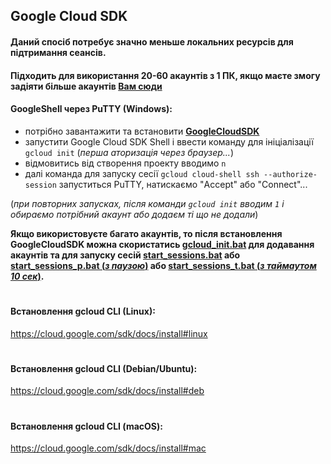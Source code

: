 ## Google Cloud SDK
#### Даний спосіб потребує значно меньше локальних ресурсів для підтримання сеансів. 
#### Підходить для використання 20-60 акаунтів з 1 ПК, якщо маєте змогу задіяти більше акаунтів [Вам сюди](https://github.com/Operation-Stop-russia/CYBER_HAIL#readme)
#### GoogleShell через PuTTY (Windows): 
- потрібно завантажити та встановити **[GoogleCloudSDK](https://dl.google.com/dl/cloudsdk/channels/rapid/GoogleCloudSDKInstaller.exe)**
- запустити Google Cloud SDK Shell і ввести команду для ініціалізації `gcloud init` (*перша аторизація через браузер...*)
- відмовитись від створення проекту вводимо `n`
- далі команда для запуску сесії `gcloud cloud-shell ssh --authorize-session`
запуститься PuTTY, натискаємо "Accept" або "Connect"...    
    
(*при повторних запусках, після команди `gcloud init` вводим `1` і обираємо потрібний акаунт або додаєм ті що не додали*)

**Якщо використовуєте багато акаунтів, то після встановлення GoogleCloudSDK можна скористатись [gcloud_init.bat](https://raw.githubusercontent.com/Operation-Stop-russia/Gcloudshell_ddos/main/GShellSDK/gcloud_init.bat) для додавання акаунтів та для запуску сесій [start_sessions.bat](https://raw.githubusercontent.com/Operation-Stop-russia/Gcloudshell_ddos/main/GShellSDK/start_sessions.bat) або [start_sessions_p.bat (*з паузою*)](https://raw.githubusercontent.com/Operation-Stop-russia/Gcloudshell_ddos/main/GShellSDK/start_sessions_p.bat) або  [start_sessions_t.bat (*з таймаутом 10 сек*)](https://raw.githubusercontent.com/Operation-Stop-russia/Gcloudshell_ddos/main/GShellSDK/start_sessions_t.bat).**
#
#
#### Встановлення gcloud CLI (Linux):    
https://cloud.google.com/sdk/docs/install#linux
#
#### Встановлення gcloud CLI (Debian/Ubuntu):    
https://cloud.google.com/sdk/docs/install#deb
#
#### Встановлення gcloud CLI (macOS):    
https://cloud.google.com/sdk/docs/install#mac
